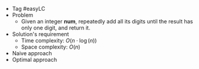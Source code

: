 - Tag #easyLC
- Problem
	- Given an integer **num**, repeatedly add all its digits until the result has only one digit, and return it.
- Solution's requirement
	- Time complexity: $O(n \cdot \log(n))$
	- Space complexity: $O(n)$
- Naive approach
- Optimal approach

